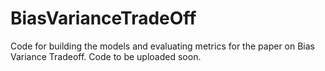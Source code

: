 # BiasVarianceTradeOff
Code for building the models and evaluating metrics for the paper on Bias Variance Tradeoff. Code to be uploaded soon.
